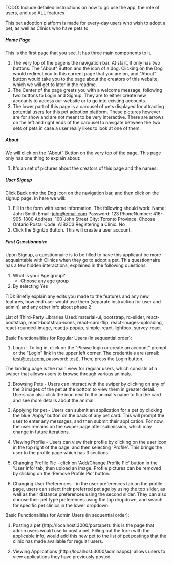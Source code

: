 TODO:
Include detailed instructions on how to go use the app, the role of users, and use ALL features

This pet adoption platform is made for every-day users who wish to adopt a pet, as well as Clinics who have pets to 

##### Home Page
This is the first page that you see. It has three main components to it.
1. The very top of the page is the navigation bar. At start, it only has two buttons: The "About" Button and the icon of a dog. Clicking on the Dog would redirect you to this current page that you are on, and "About" button would take you to the page about the creators of this website, which we will get to later in the readme.
2. The Center of the page greets you with a welcome message, following two buttons to Login and Signup. They are to either create new accounts to access our website or to go into existing accounts.
3. The lower part of this page is a carousel of pets displayed for attracting potential users for this pet adoption platform. These pictures however are for show and are not meant to be very interactive. There are arrows on the left and right ends of the carousel to navigate between the two sets of pets in case a user really likes to look at one of them.

##### About
We will click on the "About" Button on the very top of the page. This page only has one thing to explain about:
1. It's an set of pictures about the creators of this page and the names.

##### User Signup
Click Back onto the Dog Icon on the navigation bar, and then click on the signup page. In here we will:
1. Fill in the form with some information. The following should work:
Name: John Smith
Email: john@email.com
Password: 123
PhoneNumber: 416-905-1800
Address: 100 John Street
City: Toronto
Province: Choose Ontario
Postal Code: A1B2C3
Registering a Clinic: No
2. Click the SignUp Button. This will create a user account. 

##### First Questionnaire
Upon Signup, a questionnaire is to be filled to have this applicant be more acquaintable with Clinics when they go to adopt a pet. This questionnaire has a few hidden interactions, explained in the following questions:
1. What is your Age group?
    - Choose any age group
2. By selecting Yes

TIDI:
Briefly explain any edits you made to the features and any new features, how end user would use them (separate instruction for user and admin) and any other info about phase 2







List of Third-Party Libraries Used: material-ui, bootstrap, rc-slider, react-bootstrap, react-bootstrap-icons, react-card-flip, react-images-uploading, react-rounded-image, reactjs-popup, simple-react-lightbox, survey-react


Basic Functionalities for Regular Users (in sequential order): 



1. Login - To log in, click on the "Please login or create an account" prompt or the "Login" link in the upper left corner. The credentials are (email: test@test.com, password: test). Then, press the Login button. 

The landing page is the main view for regular users, which consists of a swiper that allows users to browse through various animals. 

2. Browsing Pets - Users can interact with the swiper by clicking on any of the 3 images of the pet at the bottom to view them in greater detail. Users can also click the icon next to the animal's name to flip the card and see more details about the animal. 

3. Applying for pet - Users can submit an application for a pet by clicking the blue 'Apply' button on the back of any pet card. This will prompt the user to enter any messages, and then submit their application. For now, the user remains on the swiper page after submission, which may change in future iterations. 

4. Viewing Profile - Users can view their profile by clicking on the user icon in the top right of the page, and then selecting 'Profile'. This brings the user to the profile page which has 3 sections. 

5. Changing Profile Pic - click on 'Add/Change Profile Pic' button in the 'User Info' tab, then upload an image. Profile pictures can be removed by clicking on the 'Remove Profile Pic' button. 

6. Changing User Preferences - in the user preferences tab on the profile page, users can select their preferred pet age by using the top slider, as well as their distance preferences using the second slider. They can also choose their pet type preferences using the top dropdown, and search for specific pet clinics in the lower dropdown. 


Basic Functionalities for Admin Users (in sequential order): 

1. Posting a pet (http://localhost:3000/postapet): this is the page that admin users would use to post a pet. Filling out the form with the applicable info, would add this new pet to the list of pet postings that the clinic has made available for regular users. 

2. Viewing Applications (http://localhost:3000/adminapps): allows users to view applications they have previously posted. 






